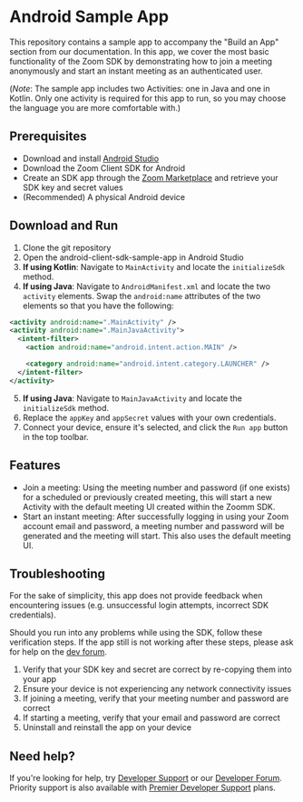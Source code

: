 # Android Sample App
This repository contains a sample app to accompany the "Build an App" section from our documentation. In this app, we cover the most basic functionality of the Zoom SDK by demonstrating how to join a meeting anonymously and start an instant meeting as an authenticated user.

(_Note_: The sample app includes two Activities: one in Java and one in Kotlin. Only one activity is required for this app to run, so you may choose the language you are more comfortable with.)

## Prerequisites
- Download and install [Android Studio](https://developer.android.com/studio)
- Download the Zoom Client SDK for Android
- Create an SDK app through the [Zoom Marketplace](https://marketplace.zoom.us/develop/create) and retrieve your SDK key and secret values
- (Recommended) A physical Android device

## Download and Run
1. Clone the git repository
2. Open the android-client-sdk-sample-app in Android Studio
3. **If using Kotlin**: Navigate to `MainActivity` and locate the `initializeSdk` method.
4. **If using Java**: Navigate to `AndroidManifest.xml` and locate the two `activity` elements. Swap the `android:name` attributes of the two elements so that you have the following:
```xml
<activity android:name=".MainActivity" />
<activity android:name=".MainJavaActivity">
  <intent-filter>
    <action android:name="android.intent.action.MAIN" />

    <category android:name="android.intent.category.LAUNCHER" />
  </intent-filter>
</activity>
```
5. **If using Java**: Navigate to `MainJavaActivity` and locate the `initializeSdk` method.
6. Replace the `appKey` and `appSecret` values with your own credentials.
7. Connect your device, ensure it's selected, and click the `Run app` button in the top toolbar.

## Features
* Join a meeting: Using the meeting number and password (if one exists) for a scheduled or previously created meeting, this will start a new Activity with the default meeting UI created within the Zoomm SDK.
* Start an instant meeting: After successfully logging in using your Zoom account email and password, a meeting number and password will be generated and the meeting will start. This also uses the default meeting UI.

## Troubleshooting
For the sake of simplicity, this app does not provide feedback when encountering issues (e.g. unsuccessful login attempts, incorrect SDK credentials).

Should you run into any problems while using the SDK, follow these verification steps. If the app still is not working after these steps, please ask for help on the [dev forum](https://devforum.zoom.us/c/mobile-sdk/17).

1. Verify that your SDK key and secret are correct by re-copying them into your app
2. Ensure your device is not experiencing any network connectivity issues
3. If joining a meeting, verify that your meeting number and password are correct
4. If starting a meeting, verify that your email and password are correct
5. Uninstall and reinstall the app on your device

## Need help?

If you're looking for help, try [Developer Support](https://devsupport.zoom.us) or our [Developer Forum](https://devforum.zoom.us). Priority support is also available with [Premier Developer Support](https://zoom.us/docs/en-us/developer-support-plans.html) plans.
